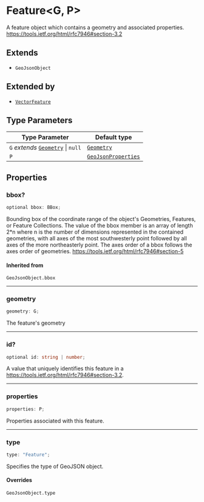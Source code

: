 # Feature\<G, P\>

A feature object which contains a geometry and associated properties.
https://tools.ietf.org/html/rfc7946#section-3.2

## Extends

- `GeoJsonObject`

## Extended by

- [`VectorFeature`](VectorFeature.md)

## Type Parameters

| Type Parameter | Default type |
| ------ | ------ |
| `G` *extends* [`Geometry`](../type-aliases/Geometry.md) \| `null` | [`Geometry`](../type-aliases/Geometry.md) |
| `P` | [`GeoJsonProperties`](../type-aliases/GeoJsonProperties.md) |

## Properties

### bbox?

```ts
optional bbox: BBox;
```

Bounding box of the coordinate range of the object's Geometries, Features, or Feature Collections.
The value of the bbox member is an array of length 2*n where n is the number of dimensions
represented in the contained geometries, with all axes of the most southwesterly point
followed by all axes of the more northeasterly point.
The axes order of a bbox follows the axes order of geometries.
https://tools.ietf.org/html/rfc7946#section-5

#### Inherited from

`GeoJsonObject.bbox`

***

### geometry

```ts
geometry: G;
```

The feature's geometry

***

### id?

```ts
optional id: string | number;
```

A value that uniquely identifies this feature in a
https://tools.ietf.org/html/rfc7946#section-3.2.

***

### properties

```ts
properties: P;
```

Properties associated with this feature.

***

### type

```ts
type: "Feature";
```

Specifies the type of GeoJSON object.

#### Overrides

`GeoJsonObject.type`
